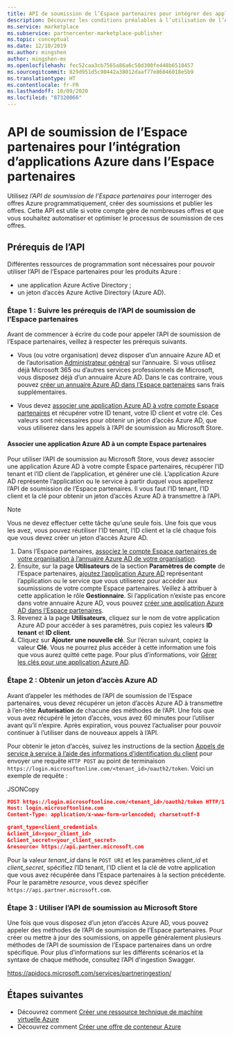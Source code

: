 ```yaml
---
title: API de soumission de l’Espace partenaires pour intégrer des applications Azure dans la Place de marché commerciale Microsoft
description: Découvrez les conditions préalables à l’utilisation de l’API de soumission de l’Espace partenaires pour les applications Azure dans la Place de marché commerciale sur l’Espace partenaires Microsoft.
ms.service: marketplace
ms.subservice: partnercenter-marketplace-publisher
ms.topic: conceptual
ms.date: 12/10/2019
ms.author: mingshen
author: mingshen-ms
ms.openlocfilehash: fec52caa3cb7565a86a6c50d300fe448b6518457
ms.sourcegitcommit: 829d951d5c90442a38012daaf77e86046018e5b9
ms.translationtype: HT
ms.contentlocale: fr-FR
ms.lasthandoff: 10/09/2020
ms.locfileid: "87320066"
---
```

# <a name="partner-center-submission-api-to-onboard-azure-apps-in-partner-center"></a>API de soumission de l’Espace partenaires pour l’intégration d’applications Azure dans l’Espace partenaires

Utilisez *l’API de soumission de l’Espace partenaires* pour interroger des offres Azure programmatiquement, créer des soumissions et publier les offres.  Cette API est utile si votre compte gère de nombreuses offres et que vous souhaitez automatiser et optimiser le processus de soumission de ces offres.

## <a name="api-prerequisites"></a>Prérequis de l’API

Différentes ressources de programmation sont nécessaires pour pouvoir utiliser l’API de l’Espace partenaires pour les produits Azure : 

- une application Azure Active Directory ;
- un jeton d’accès Azure Active Directory (Azure AD).

### <a name="step-1-complete-prerequisites-for-using-the-partner-center-submission-api"></a>Étape 1 : Suivre les prérequis de l’API de soumission de l’Espace partenaires

Avant de commencer à écrire du code pour appeler l’API de soumission de l’Espace partenaires, veillez à respecter les prérequis suivants.

- Vous (ou votre organisation) devez disposer d’un annuaire Azure AD et de l’autorisation [Administrateur général](../../active-directory/users-groups-roles/directory-assign-admin-roles.md) sur l’annuaire. Si vous utilisez déjà Microsoft 365 ou d’autres services professionnels de Microsoft, vous disposez déjà d’un annuaire Azure AD. Dans le cas contraire, vous pouvez [créer un annuaire Azure AD dans l’Espace partenaires](https://docs.microsoft.com/windows/uwp/publish/associate-azure-ad-with-partner-center#create-a-brand-new-azure-ad-to-associate-with-your-partner-center-account) sans frais supplémentaires.

- Vous devez [associer une application Azure AD à votre compte Espace partenaires](https://docs.microsoft.com/windows/uwp/monetize/create-and-manage-submissions-using-windows-store-services#associate-an-azure-ad-application-with-your-windows-partner-center-account) et récupérer votre ID tenant, votre ID client et votre clé. Ces valeurs sont nécessaires pour obtenir un jeton d’accès Azure AD, que vous utiliserez dans les appels à l’API de soumission au Microsoft Store.

#### <a name="how-to-associate-an-azure-ad-application-with-your-partner-center-account"></a>Associer une application Azure AD à un compte Espace partenaires

Pour utiliser l’API de soumission au Microsoft Store, vous devez associer une application Azure AD à votre compte Espace partenaires, récupérer l’ID tenant et l’ID client de l’application, et générer une clé. L’application Azure AD représente l’application ou le service à partir duquel vous appellerez l’API de soumission de l’Espace partenaires. Il vous faut l’ID tenant, l’ID client et la clé pour obtenir un jeton d’accès Azure AD à transmettre à l’API.

>[!Note]
>Vous ne devez effectuer cette tâche qu’une seule fois. Une fois que vous les avez, vous pouvez réutiliser l’ID tenant, l’ID client et la clé chaque fois que vous devez créer un jeton d’accès Azure AD.

1. Dans l’Espace partenaires, [associez le compte Espace partenaires de votre organisation à l’annuaire Azure AD de votre organisation](https://docs.microsoft.com/windows/uwp/publish/associate-azure-ad-with-partner-center).
1. Ensuite, sur la page **Utilisateurs** de la section **Paramètres de compte** de l’Espace partenaires, [ajoutez l’application Azure AD](https://docs.microsoft.com/windows/uwp/publish/add-users-groups-and-azure-ad-applications#add-azure-ad-applications-to-your-partner-center-account) représentant l’application ou le service que vous utiliserez pour accéder aux soumissions de votre compte Espace partenaires. Veillez à attribuer à cette application le rôle **Gestionnaire**. Si l’application n’existe pas encore dans votre annuaire Azure AD, vous pouvez [créer une application Azure AD dans l’Espace partenaires](https://docs.microsoft.com/windows/uwp/publish/add-users-groups-and-azure-ad-applications#create-a-new-azure-ad-application-account-in-your-organizations-directory-and-add-it-to-your-partner-center-account).
1. Revenez à la page **Utilisateurs**, cliquez sur le nom de votre application Azure AD pour accéder à ses paramètres, puis copiez les valeurs **ID tenant** et **ID client**.
1. Cliquez sur **Ajouter une nouvelle clé**. Sur l’écran suivant, copiez la valeur **Clé**. Vous ne pourrez plus accéder à cette information une fois que vous aurez quitté cette page. Pour plus d’informations, voir [Gérer les clés pour une application Azure AD](https://docs.microsoft.com/windows/uwp/publish/add-users-groups-and-azure-ad-applications#manage-keys).

### <a name="step-2-obtain-an-azure-ad-access-token"></a>Étape 2 : Obtenir un jeton d’accès Azure AD

Avant d’appeler les méthodes de l’API de soumission de l’Espace partenaires, vous devez récupérer un jeton d’accès Azure AD à transmettre à l’en-tête **Autorisation** de chacune des méthodes de l’API. Une fois que vous avez récupéré le jeton d’accès, vous avez 60 minutes pour l’utiliser avant qu’il n’expire. Après expiration, vous pouvez l’actualiser pour pouvoir continuer à l’utiliser dans de nouveaux appels à l’API.

Pour obtenir le jeton d’accès, suivez les instructions de la section [Appels de service à service à l’aide des informations d’identification du client](https://azure.microsoft.com/documentation/articles/active-directory-protocols-oauth-service-to-service/) pour envoyer une requête `HTTP POST` au point de terminaison `https://login.microsoftonline.com/<tenant_id>/oauth2/token`. Voici un exemple de requête :

JSONCopy
```Json
POST https://login.microsoftonline.com/<tenant_id>/oauth2/token HTTP/1.1
Host: login.microsoftonline.com
Content-Type: application/x-www-form-urlencoded; charset=utf-8

grant_type=client_credentials
&client_id=<your_client_id>
&client_secret=<your_client_secret>
&resource= https://api.partner.microsoft.com
```

Pour la valeur *tenant_id* dans le `POST URI` et les paramètres *client_id* et *client_secret*, spécifiez l’ID tenant, l’ID client et la clé de votre application que vous avez récupérée dans l’Espace partenaires à la section précédente. Pour le paramètre *resource*, vous devez spécifier `https://api.partner.microsoft.com`.

### <a name="step-3-use-the-microsoft-store-submission-api"></a>Étape 3 : Utiliser l’API de soumission au Microsoft Store

Une fois que vous disposez d’un jeton d’accès Azure AD, vous pouvez appeler des méthodes de l’API de soumission de l’Espace partenaires. Pour créer ou mettre à jour des soumissions, on appelle généralement plusieurs méthodes de l’API de soumission de l’Espace partenaires dans un ordre spécifique. Pour plus d’informations sur les différents scénarios et la syntaxe de chaque méthode, consultez l’API d’ingestion Swagger.

https://apidocs.microsoft.com/services/partneringestion/

## <a name="next-steps"></a>Étapes suivantes

* Découvrez comment [Créer une ressource technique de machine virtuelle Azure](create-azure-container-technical-assets.md)
* Découvrez comment [Créer une offre de conteneur Azure](create-azure-container-offer.md)
